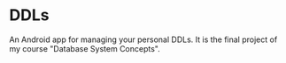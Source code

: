 # DDLs
An Android app for managing your personal DDLs.
It is the final project of my course "Database System Concepts".
